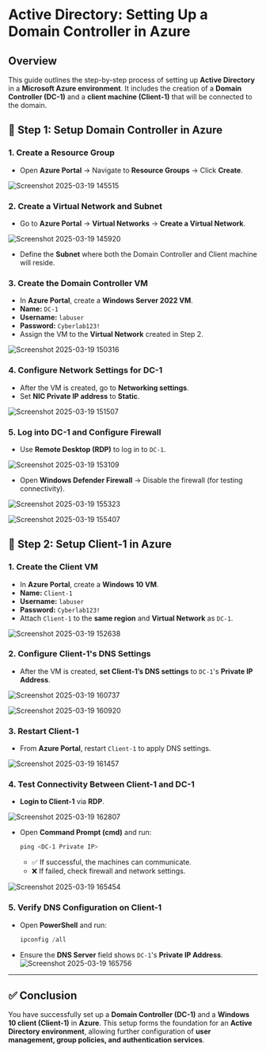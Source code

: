 # Active Directory: Setting Up a Domain Controller in Azure

## Overview
This guide outlines the step-by-step process of setting up **Active Directory** in a **Microsoft Azure environment**. It includes the creation of a **Domain Controller (DC-1)** and a **client machine (Client-1)** that will be connected to the domain.

## 🔹 Step 1: Setup Domain Controller in Azure

### **1. Create a Resource Group**

- Open **Azure Portal** → Navigate to **Resource Groups** → Click **Create**.

![Screenshot 2025-03-19 145515](https://github.com/user-attachments/assets/a807c683-c330-49be-98c7-4be1bbf783a6)


### **2. Create a Virtual Network and Subnet**

- Go to **Azure Portal** → **Virtual Networks** → **Create a Virtual Network**.

![Screenshot 2025-03-19 145920](https://github.com/user-attachments/assets/72747e47-8e31-46fb-9c39-5ebb2f24a55b)


- Define the **Subnet** where both the Domain Controller and Client machine will reside.



### **3. Create the Domain Controller VM**
- In **Azure Portal**, create a **Windows Server 2022 VM**.
- **Name:** `DC-1`
- **Username:** `labuser`
- **Password:** `Cyberlab123!`
- Assign the VM to the **Virtual Network** created in Step 2.

![Screenshot 2025-03-19 150316](https://github.com/user-attachments/assets/51827e7b-edac-4f4d-b167-9b72cd6e5270)


### **4. Configure Network Settings for DC-1**
- After the VM is created, go to **Networking settings**.
- Set **NIC Private IP address** to **Static**.

![Screenshot 2025-03-19 151507](https://github.com/user-attachments/assets/9d684350-4e8c-4ab4-8ed8-6144998f5669)


### **5. Log into DC-1 and Configure Firewall**
- Use **Remote Desktop (RDP)** to log in to `DC-1`.

![Screenshot 2025-03-19 153109](https://github.com/user-attachments/assets/5ee62e69-fe7b-4370-9b8a-5cb92cfe438c)

- Open **Windows Defender Firewall** → Disable the firewall (for testing connectivity).

![Screenshot 2025-03-19 155323](https://github.com/user-attachments/assets/f9fb3c88-cdbb-4ca3-afdb-1a17d13d3475)

![Screenshot 2025-03-19 155407](https://github.com/user-attachments/assets/c3ca0b04-19a6-4b36-8cc2-0256fef45333)


## 🔹 Step 2: Setup Client-1 in Azure

### **1. Create the Client VM**
- In **Azure Portal**, create a **Windows 10 VM**.
- **Name:** `Client-1`
- **Username:** `labuser`
- **Password:** `Cyberlab123!`
- Attach `Client-1` to the **same region** and **Virtual Network** as `DC-1`.

![Screenshot 2025-03-19 152638](https://github.com/user-attachments/assets/ead805e6-d7b8-4e82-b4b2-abfda18f0b2a)


### **2. Configure Client-1's DNS Settings**
- After the VM is created, **set Client-1’s DNS settings** to `DC-1`'s **Private IP Address**.

![Screenshot 2025-03-19 160737](https://github.com/user-attachments/assets/0e65f073-4da1-4ea8-95a0-e1c241e6646b)

![Screenshot 2025-03-19 160920](https://github.com/user-attachments/assets/144fb599-5ad1-4d06-a8d5-ea1afa8014c1)


### **3. Restart Client-1**
- From **Azure Portal**, restart `Client-1` to apply DNS settings.

![Screenshot 2025-03-19 161457](https://github.com/user-attachments/assets/2ae778d0-bbff-442d-a4f5-c164b2f88c65)


### **4. Test Connectivity Between Client-1 and DC-1**
- **Login to Client-1** via **RDP**.

![Screenshot 2025-03-19 162807](https://github.com/user-attachments/assets/94ac5363-fe45-4733-850e-090dfcce483a)

- Open **Command Prompt (cmd)** and run:
  ```powershell
  ping <DC-1 Private IP>
  ```
  - ✅ If successful, the machines can communicate.
  - ❌ If failed, check firewall and network settings.

![Screenshot 2025-03-19 165454](https://github.com/user-attachments/assets/e910316b-ec0e-49ae-8750-f3c2469b8244)


### **5. Verify DNS Configuration on Client-1**
- Open **PowerShell** and run:
  ```powershell
  ipconfig /all
  ```
- Ensure the **DNS Server** field shows `DC-1`'s **Private IP Address**.
![Screenshot 2025-03-19 165756](https://github.com/user-attachments/assets/58c9fc68-d881-4c90-96bd-fd5d1b78cb5a)

---

## ✅ Conclusion
You have successfully set up a **Domain Controller (DC-1)** and a **Windows 10 client (Client-1)** in **Azure**. This setup forms the foundation for an **Active Directory environment**, allowing further configuration of **user management, group policies, and authentication services**.
